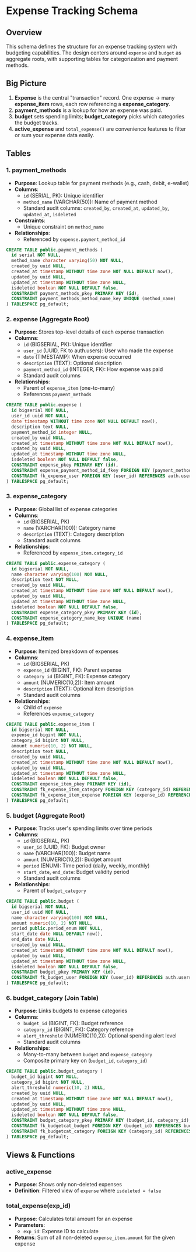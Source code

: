# Expense Tracking Schema

## Overview

This schema defines the structure for an expense tracking system with budgeting capabilities. The design centers around `expense` and `budget` as aggregate roots, with supporting tables for categorization and payment methods.

## Big Picture

1. **Expense** is the central "transaction" record. One expense → many **expense_item** rows, each row referencing a **expense_category**.
2. **payment_methods** is a lookup for how an expense was paid.
3. **budget** sets spending limits; **budget_category** picks which categories the budget tracks.
4. **active_expense** and `total_expense()` are convenience features to filter or sum your expense data easily.

## Tables

### 1. payment_methods

- **Purpose**: Lookup table for payment methods (e.g., cash, debit, e-wallet)
- **Columns**:
  - `id` (SERIAL, PK): Unique identifier
  - `method_name` (VARCHAR(50)): Name of payment method
  - Standard audit columns: `created_by`, `created_at`, `updated_by`, `updated_at`, `isdeleted`
- **Constraints**:
  - Unique constraint on `method_name`
- **Relationships**:
  - Referenced by `expense.payment_method_id`

```sql
CREATE TABLE public.payment_methods (
  id serial NOT NULL,
  method_name character varying(50) NOT NULL,
  created_by uuid NULL,
  created_at timestamp WITHOUT time zone NOT NULL DEFAULT now(),
  updated_by uuid NULL,
  updated_at timestamp WITHOUT time zone NULL,
  isdeleted boolean NOT NULL DEFAULT false,
  CONSTRAINT payment_methods_pkey PRIMARY KEY (id),
  CONSTRAINT payment_methods_method_name_key UNIQUE (method_name)
) TABLESPACE pg_default;
```

### 2. expense (Aggregate Root)

- **Purpose**: Stores top-level details of each expense transaction
- **Columns**:
  - `id` (BIGSERIAL, PK): Unique identifier
  - `user_id` (UUID, FK to auth.users): User who made the expense
  - `date` (TIMESTAMP): When expense occurred
  - `description` (TEXT): Optional description
  - `payment_method_id` (INTEGER, FK): How expense was paid
  - Standard audit columns
- **Relationships**:
  - Parent of `expense_item` (one-to-many)
  - References `payment_methods`

```sql
CREATE TABLE public.expense (
  id bigserial NOT NULL,
  user_id uuid NOT NULL,
  date timestamp WITHOUT time zone NOT NULL DEFAULT now(),
  description text NULL,
  payment_method_id integer NULL,
  created_by uuid NULL,
  created_at timestamp WITHOUT time zone NOT NULL DEFAULT now(),
  updated_by uuid NULL,
  updated_at timestamp WITHOUT time zone NULL,
  isdeleted boolean NOT NULL DEFAULT false,
  CONSTRAINT expense_pkey PRIMARY KEY (id),
  CONSTRAINT expense_payment_method_id_fkey FOREIGN KEY (payment_method_id) REFERENCES payment_methods (id),
  CONSTRAINT fk_expense_user FOREIGN KEY (user_id) REFERENCES auth.users (id)
) TABLESPACE pg_default;
```

### 3. expense_category

- **Purpose**: Global list of expense categories
- **Columns**:
  - `id` (BIGSERIAL, PK)
  - `name` (VARCHAR(100)): Category name
  - `description` (TEXT): Category description
  - Standard audit columns
- **Relationships**:
  - Referenced by `expense_item.category_id`

```sql
CREATE TABLE public.expense_category (
  id bigserial NOT NULL,
  name character varying(100) NOT NULL,
  description text NOT NULL,
  created_by uuid NULL,
  created_at timestamp WITHOUT time zone NOT NULL DEFAULT now(),
  updated_by uuid NULL,
  updated_at timestamp WITHOUT time zone NULL,
  isdeleted boolean NOT NULL DEFAULT false,
  CONSTRAINT expense_category_pkey PRIMARY KEY (id),
  CONSTRAINT expense_category_name_key UNIQUE (name)
) TABLESPACE pg_default;
```

### 4. expense_item

- **Purpose**: Itemized breakdown of expenses
- **Columns**:
  - `id` (BIGSERIAL, PK)
  - `expense_id` (BIGINT, FK): Parent expense
  - `category_id` (BIGINT, FK): Expense category
  - `amount` (NUMERIC(10,2)): Item amount
  - `description` (TEXT): Optional item description
  - Standard audit columns
- **Relationships**:
  - Child of `expense`
  - References `expense_category`

```sql
CREATE TABLE public.expense_item (
  id bigserial NOT NULL,
  expense_id bigint NOT NULL,
  category_id bigint NOT NULL,
  amount numeric(10, 2) NOT NULL,
  description text NULL,
  created_by uuid NULL,
  created_at timestamp WITHOUT time zone NOT NULL DEFAULT now(),
  updated_by uuid NULL,
  updated_at timestamp WITHOUT time zone NULL,
  isdeleted boolean NOT NULL DEFAULT false,
  CONSTRAINT expense_item_pkey PRIMARY KEY (id),
  CONSTRAINT fk_expense_item_category FOREIGN KEY (category_id) REFERENCES expense_category (id),
  CONSTRAINT fk_expense_item_expense FOREIGN KEY (expense_id) REFERENCES expense (id)
) TABLESPACE pg_default;
```

### 5. budget (Aggregate Root)

- **Purpose**: Tracks user's spending limits over time periods
- **Columns**:
  - `id` (BIGSERIAL, PK)
  - `user_id` (UUID, FK): Budget owner
  - `name` (VARCHAR(100)): Budget name
  - `amount` (NUMERIC(10,2)): Budget amount
  - `period` (ENUM): Time period (daily, weekly, monthly)
  - `start_date`, `end_date`: Budget validity period
  - Standard audit columns
- **Relationships**:
  - Parent of `budget_category`

```sql
CREATE TABLE public.budget (
  id bigserial NOT NULL,
  user_id uuid NOT NULL,
  name character varying(100) NOT NULL,
  amount numeric(10, 2) NOT NULL,
  period public.period_enum NOT NULL,
  start_date date NULL DEFAULT now(),
  end_date date NULL,
  created_by uuid NULL,
  created_at timestamp WITHOUT time zone NOT NULL DEFAULT now(),
  updated_by uuid NULL,
  updated_at timestamp WITHOUT time zone NULL,
  isdeleted boolean NOT NULL DEFAULT false,
  CONSTRAINT budget_pkey PRIMARY KEY (id),
  CONSTRAINT fk_budget_user FOREIGN KEY (user_id) REFERENCES auth.users (id)
) TABLESPACE pg_default;
```

### 6. budget_category (Join Table)

- **Purpose**: Links budgets to expense categories
- **Columns**:
  - `budget_id` (BIGINT, FK): Budget reference
  - `category_id` (BIGINT, FK): Category reference
  - `alert_threshold` (NUMERIC(10,2)): Optional spending alert level
  - Standard audit columns
- **Relationships**:
  - Many-to-many between `budget` and `expense_category`
  - Composite primary key on (`budget_id`, `category_id`)

```sql
CREATE TABLE public.budget_category (
  budget_id bigint NOT NULL,
  category_id bigint NOT NULL,
  alert_threshold numeric(10, 2) NULL,
  created_by uuid NULL,
  created_at timestamp WITHOUT time zone NOT NULL DEFAULT now(),
  updated_by uuid NULL,
  updated_at timestamp WITHOUT time zone NULL,
  isdeleted boolean NOT NULL DEFAULT false,
  CONSTRAINT budget_category_pkey PRIMARY KEY (budget_id, category_id),
  CONSTRAINT fk_budgetcat_budget FOREIGN KEY (budget_id) REFERENCES budget (id),
  CONSTRAINT fk_budgetcat_category FOREIGN KEY (category_id) REFERENCES expense_category (id)
) TABLESPACE pg_default;
```

## Views & Functions

### active_expense

- **Purpose**: Shows only non-deleted expenses
- **Definition**: Filtered view of `expense` where `isdeleted = false`

### total_expense(exp_id)

- **Purpose**: Calculates total amount for an expense
- **Parameters**:
  - `exp_id`: Expense ID to calculate
- **Returns**: Sum of all non-deleted `expense_item.amount` for the given expense